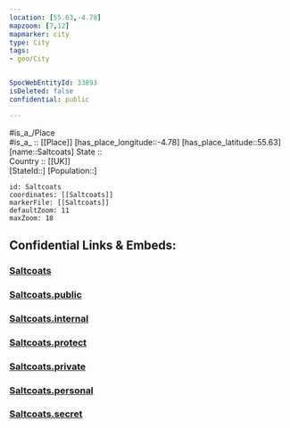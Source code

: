 ```yaml
---
location: [55.63,-4.78] 
mapzoom: [7,12] 
mapmarker: city 
type: City
tags:
- geo/City


SpocWebEntityId: 33893
isDeleted: false
confidential: public

---
```

#is_a_/Place  
#is_a_ :: [[Place]] 
[has_place_longitude::-4.78] 
[has_place_latitude::55.63] 
[name::Saltcoats] 
State ::  
Country :: [[UK]]  
[StateId::] 
[Population::] 



```leaflet
id: Saltcoats
coordinates: [[Saltcoats]] 
markerFile: [[Saltcoats]] 
defaultZoom: 11 
maxZoom: 18
```


## Confidential Links & Embeds: 

### [Saltcoats](/_Standards/Earth/Continent/Europe/Europe~North/UK/Scotland/counties~Scotland/Ayshire~North/Saltcoats.md) 

### [Saltcoats.public](/_public/Earth/Continent/Europe/Europe~North/UK/Scotland/counties~Scotland/Ayshire~North/Saltcoats.public.md) 

### [Saltcoats.internal](/_internal/Earth/Continent/Europe/Europe~North/UK/Scotland/counties~Scotland/Ayshire~North/Saltcoats.internal.md) 

### [Saltcoats.protect](/_protect/Earth/Continent/Europe/Europe~North/UK/Scotland/counties~Scotland/Ayshire~North/Saltcoats.protect.md) 

### [Saltcoats.private](/_private/Earth/Continent/Europe/Europe~North/UK/Scotland/counties~Scotland/Ayshire~North/Saltcoats.private.md) 

### [Saltcoats.personal](/_personal/Earth/Continent/Europe/Europe~North/UK/Scotland/counties~Scotland/Ayshire~North/Saltcoats.personal.md) 

### [Saltcoats.secret](/_secret/Earth/Continent/Europe/Europe~North/UK/Scotland/counties~Scotland/Ayshire~North/Saltcoats.secret.md)

